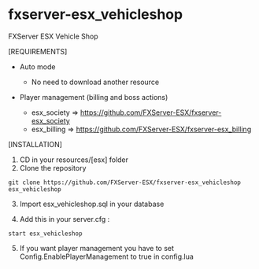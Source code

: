 # fxserver-esx_vehicleshop
FXServer ESX Vehicle Shop

[REQUIREMENTS]

* Auto mode
  * No need to download another resource

* Player management (billing and boss actions)
  * esx_society => https://github.com/FXServer-ESX/fxserver-esx_society
  * esx_billing => https://github.com/FXServer-ESX/fxserver-esx_billing

[INSTALLATION]

1) CD in your resources/[esx] folder
2) Clone the repository
```
git clone https://github.com/FXServer-ESX/fxserver-esx_vehicleshop esx_vehicleshop
```
3) Import esx_vehicleshop.sql in your database

4) Add this in your server.cfg :

```
start esx_vehicleshop
```
5) If you want player management you have to set Config.EnablePlayerManagement to true in config.lua
